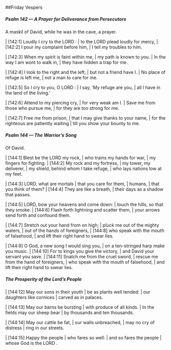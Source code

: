 ##Friday Vespers

##### Psalm 142 — A Prayer for Deliverance from Persecutors #####

A maskil of David, while he was in the cave, a prayer.

|   [142:1] Loudly I cry to the LORD :
|    to the LORD plead loudly for mercy,
|   [142:2] I pour my complaint before him,
|    I tell my troubles to him.

|   [142:3] When my spirit is faint within me,
|    my path is known to you.
|  In the way I am wont to walk in,
|    they have hidden a trap for me.

|   [142:4] I look to the right and the left;
|    but not a friend have I.
|  No place of refuge is left me,
|    not a man to care for me.

|   [142:5] So I cry to you, O LORD :
|    I say, ‘My refuge are you,
|    all I have in the land of the living.’

|   [142:6] Attend to my piercing cry,
|    for very weak am I.
|  Save me from those who pursue me,
|    for they are too strong for me.

|   [142:7] Free me from prison,
|    that I may give thanks to your name,
|  for the righteous are patiently waiting
|    till you show your bounty to me.

##### Psalm 144 — The Warrior’s Song #####

Of David.

|   [144:1] Blest be the LORD my rock,
|    who trains my hands for war,
|    my fingers for fighting.
|   [144:2] My rock and my fortress,
|    my tower, my deliverer,
|  my shield, behind whom I take refuge,
|    who lays nations low at my feet.

|   [144:3] LORD, what are mortals
|    that you care for them,
|  humans,
|    that you think of them?
|   [144:4] They are like a breath,
|    their days as a shadow that passes.

|   [144:5] LORD, bow your heavens and come down:
|    touch the hills, so that they smoke.
|   [144:6] Flash forth lightning and scatter them,
|    your arrows send forth and confound them.

|   [144:7] Stretch out your hand from on high;
|    pluck me out of the mighty waters,
|    out of the hands of foreigners,
|   [144:8] who speak with the mouth of falsehood,
|    and lift their right hand to swear lies.

|   [144:9] O God, a new song I would sing you,
|    on a ten-stringed harp make you music.
|   [144:10] For to kings you give the victory,
|    and David your servant you save.
|   [144:11] Snatch me from the cruel sword,
|    rescue me from the hand of foreigners,
|  who speak with the mouth of falsehood,
|    and lift their right hand to swear lies.

##### The Prosperity of the Lord’s People #####

|   [144:12] May our sons in their youth
|    be as plants well tended:
|  our daughters like cornices
|    carved as in palaces.

|   [144:13] May our barns be bursting
|    with produce of all kinds.
|  In the fields may our sheep bear
|    by thousands and ten thousands.

|   [144:14] May our cattle be fat,
|    our walls unbreached,
|  may no cry of distress
|    ring in our streets.

|   [144:15] Happy the people
|    who fares so well:
|  and so fares the people
|    whose God is the LORD .

